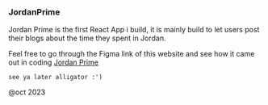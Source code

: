 ### JordanPrime
Jordan Prime is the first React App i build, it is mainly build to let users post their blogs about the time they spent in Jordan.

Feel free to go through the Figma link of this website and see how it came out in coding [Jordan Prime](https://www.figma.com/file/EgahtNXDZQzH3zSu4elM8W/Untitled?type=design&node-id=0%3A1&mode=design&t=cQ6Vi1YibB7RhRAU-1)

`see ya later alligator :')`

@oct 2023